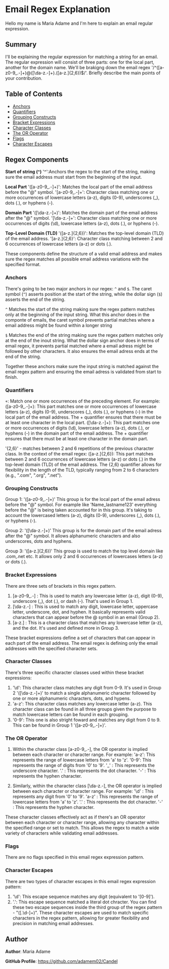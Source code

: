 # Email Regex Explanation 

Hello my name is Maria Adame and I'm here to explain an email regular expression.

## Summary

I'll be explaining the regular expression for matching a string for an email.  The regular expression will consist of three parts: one for the local part, another for the domain name. We'll be brakigng down the email regex '/^([a-z0-9_\.-]+)@([\da-z\.-]+)\.([a-z\.]{2,6})$/'. Briefly describe the main points of your contribution. 

## Table of Contents

- [Anchors](#anchors)
- [Quantifiers](#quantifiers)
- [Grouping Constructs](#grouping-constructs)
- [Bracket Expressions](#bracket-expressions)
- [Character Classes](#character-classes)
- [The OR Operator](#the-or-operator)
- [Flags](#flags)
- [Character Escapes](#character-escapes)

## Regex Components
**Start of string (^)**
'^':Anchors the regex to the start of the string, making sure the email address must start from the beginning of the input.

**Local Part**
'([a-z0-9_\.-]+)': Matches the local part of the email address before the "@" symbol.
'[a-z0-9_\.-]+': Character class matching one or more occurrences of lowercase letters (a-z), digits (0-9), underscores (_), dots (.), or hyphens (-).

**Domain Part**
'([\da-z\.-]+)': Matches the domain part of the email address after the "@" symbol.
'[\da-z\.-]+': Character class matching one or more occurrences of digits (\d), lowercase letters (a-z), dots (.), or hyphens (-).

**Top-Level Domain (TLD)**
'([a-z\.]{2,6})': Matches the top-level domain (TLD) of the email address.
'[a-z\.]{2,6}': Character class matching between 2 and 6 occurrences of lowercase letters (a-z) or dots (.).

These components define the structure of a valid email address and makes sure the regex matches all possible email address variations with the specified format. 

### Anchors

There's going to be two major  anchors in our regex: `^` and `$`. The caret symbol (`^`) asserts position at the start of the string, while the dollar sign (`$`) asserts the end of the string.

`^` Matches the start of the string making sure the regex pattern matches only at the beginning of the input string. What this anchor does in the componte of emails, the caret symbol prevents partial matches where a email address might be found within a longer string

`$` Matches the end of the string making sure the regex pattern matches only at the end of the inout string. What the dollar sign anchor does in terms of email regex, it prevents partial matched where a email adress might be followed by other characters. It also ensures the email adress ends at the end of the string. 

Together these anchors make sure the input string is matched against the email regex pattern and ensuring the email adress is validated from start to finish.

### Quantifiers
`+`: Match one or more occurrences of the preceding element. 
For example:
([a-z0-9_\.-]+): This part matches one or more occurrences of lowercase letters (a-z), digits (0-9), underscores (_), dots (.), or hyphens (-) in the local part of the email address. The + quantifier ensures that there must be at least one character in the local part.
([\da-z\.-]+): This part matches one or more occurrences of digits (\d), lowercase letters (a-z), dots (.), or hyphens (-) in the domain part of the email address. The + quantifier ensures that there must be at least one character in the domain part.

'{2,6}' - matches between 2 and 6 repetitions of the previous character class. In the context of the email regex:
([a-z\.]{2,6}): This part matches between 2 and 6 occurrences of lowercase letters (a-z) or dots (.) in the top-level domain (TLD) of the email address. The {2,6} quantifier allows for flexibility in the length of the TLD, typically ranging from 2 to 6 characters (e.g., ".com", ".org", ".net").


### Grouping Constructs
Group 1: '([a-z0-9_\.-]+)'
This group is for the local part of the email adress before the "@" symbol. For example like 'Name_lastname123' everything before the "@" is being taken accounted for in this group. It's taking to account the lowercased letters (a-z), digits (0-9), underscores (_), dots (.), or hyphens (-).

Group 2: '([\da-z\.-]+)'
This group is for the domain part of the email adress after the "@" symbol. It allows alphanumeric characters and also underscores, dots and hyphens.

Group 3: '([a-z\.]{2,6})'
This group  is used to match the top level domain like .com,.net etc. It allows only 2 and 6 occurrences of lowercases letters (a-z) or dots (.).

### Bracket Expressions
There are three sets of  brackets in this regex pattern.

1. [a-z0-9_\.-]  : This is used to match any lowercase letter (a-z), digit (0-9), underscore (_), dot (.), or dash (-). That's used in Group 1.
2. [\da-z\.-] : This is used to match any digit, lowercase letter, uppercase letter, underscore, dot, and hyphen. It basically represents valid characters that can appear before the @ symbol in an email (Group 2).
3. [a-z\.] :  This is a character class that matches any lowercase letter (a-z), and the dot. It's used and defined more in Group 3. 

These bracket expressions define a set of characters that can appear in each part of the email address. The email regex is defining only the email addresses with the specified character sets.
### Character Classes
There's three specific character  classes used within these bracket expressions:
1. '\d': This character class matches any digit from 0-9. It's used in Group 2 '([\da-z\.-]+)' to match a single alphanumeric character followed by one or more alphanumeric characters, dots, and hypens. 
2. 'a-z': This character class matches any lowercase letter (a-z). This character class can be found in all three groups given the purpose to match lowercase letters can be found in each grouping. 
3. '0-9': This one is also stright foward  and matches any digit from 0 to 9. This can be found in Group 1 '([a-z0-9_\.-]+)'. 

### The OR Operator

1. Within the character class [a-z0-9_\.-], the OR operator is implied between each character or character range. For example:
'a-z': This represents the range of lowercase letters from 'a' to 'z'.
'0-9': This represents the range of digits from '0' to '9'.
'_' : This represents the underscore character.
'\.' : This represents the dot character.
'-' : This represents the hyphen character.

2. Similarly, within the character class [\da-z\.-], the OR operator is implied between each character or character range. For example:
'\d' : This represents any digit from '0' to '9'.
'a-z' : This represents the range of lowercase letters from 'a' to 'z'.
'\.' : This represents the dot character.
'-' : This represents the hyphen character.

These character classes effectively act as if there's an OR operator between each character or character range, allowing any character within the specified range or set to match. This allows the regex to match a wide variety of characters while validating email addresses.

### Flags
There are  no flags specified in this email regex expression pattern.

### Character Escapes
There are two  types of character escapes in this email regex expression pattern:
1. '\d': This escape sequence matches any digit (equivalent to '[0-9]').
2. '\.': This escape sequence matched a literal dot chracter.
You can find these two  escape sequences inside the third group of the regex pattern - "([\.\d-]+)".
These character escapes are used to match specific characters in the regex pattern, allowing for greater flexibility and precision in matching email addresses.

## Author
**Author**: Maria Adame

**GitHub Profile**: https://github.com/adamem02/Candel 


